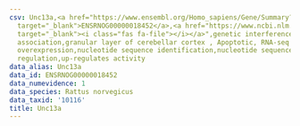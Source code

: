 ```yaml
---
csv: Unc13a,<a href="https://www.ensembl.org/Homo_sapiens/Gene/Summary?db=core;g=ENSRNOG00000018452"
  target="_blank">ENSRNOG00000018452</a>,<a href="https://www.ncbi.nlm.nih.gov/pubmed/30467350"
  target="_blank"><i class="fas fa-file"></i></a>",genetic interference,functional
  association,granular layer of cerebellar cortex , Apoptotic, RNA-seq assay, hsf-1
  overexpression,nucleotide sequence identification,nucleotide sequence identification,transcriptional
  regulation,up-regulates activity
data_alias: Unc13a
data_id: ENSRNOG00000018452
data_numevidence: 1
data_species: Rattus norvegicus
data_taxid: '10116'
title: Unc13a
---
```


